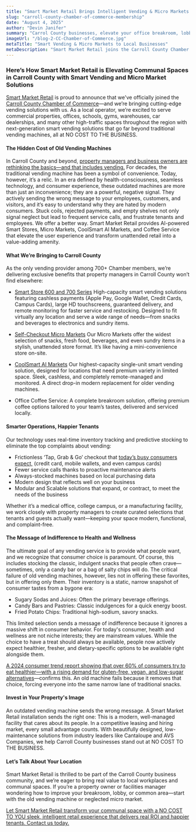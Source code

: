 ```yaml
---
title: "Smart Market Retail Brings Intelligent Vending & Micro Markets to Local Businesses"
slug: "carroll-county-chamber-of-commerce-membership"
date: "August 4, 2025" 
author: "Devin Janifer"
summary: "Carrol County businesses, elevate your office breakroom, lobby, or communal space into a modern, convenient, and inviting space that your employees and guests will love. Learn how we replace outdated, frustrating vending machines with modern Smart Vending and Micro Market unattended retail solutions that are reliable and provide access to healthy options your employees and guests deserve."
imageUrl: "/blog-2-CC-Chamber-of-Commerce.jpg"
metaTitle: "Smart Vending & Micro Markets to Local Businesses"
metaDescription: "Smart Market Retail joins the Carroll County Chamber of Commerce, bringing AI-powered Smart Vending, Micro Markets, and Coffee Service solutions that enhance property value and tenant satisfaction."
---
```

### <span class="text-mint">Here’s How Smart Market Retail is Elevating Communal Spaces in Carroll County with</span> <span class="text-coral">Smart Vending and Micro Market Solutions</span>
[Smart Market Retail](https://smartmarketretail.com) is proud to announce that we've officially joined the [Carroll County Chamber of Commerce](https://members.carrollcountychamber.org/memberdirectory/Details/smart-market-retail-4244419)—and we’re bringing cutting-edge vending solutions with us. As a local operator, we’re excited to serve commercial properties, offices, schools, gyms, warehouses, car dealerships, and many other high-traffic spaces throughout the region with next-generation smart vending solutions that go far beyond traditional vending machines, all at NO COST TO THE BUSINESS.

#### <span class="text-mint">The Hidden Cost of</span> <span class="text-coral">Old Vending Machines</span>
In Carroll County and beyond, [property managers and business owners are rethinking the basics—and that includes vending.](https://blog.naiop.org/2023/10/the-evolution-of-amenities-in-the-office-and-industrial-markets/) For decades, the traditional vending machine has been a symbol of convenience. Today, however, it’s a relic. In an era defined by health-consciousness, seamless technology, and consumer experience, these outdated machines are more than just an inconvenience; they are a powerful, negative signal. They actively sending the wrong message to your employees, customers, and visitors, and it’s easy to understand why they are hated by modern consumers. Stuck coils, rejected payments, and empty shelves not only signal neglect but lead to frequent service calls, and frustrate tenants and employees. We offer a better way.
Smart Market Retail provides AI-powered Smart Stores, Micro Markets, CoolSmart AI Markets, and Coffee Service that elevate the user experience and transform unattended retail into a value-adding amenity.

#### <span class="text-mint">What We’re Bringing to</span> <span class="text-coral">Carroll County</span>
As the only vending provider among 700+ Chamber members, we’re delivering exclusive benefits that property managers in Carroll County won’t find elsewhere:

- [Smart Store 600 and 700 Series](https://smartmarketretail.com/solutions/smart-stores)
High-capacity smart vending solutions featuring cashless payments (Apple Pay, Google Wallet, Credit Cards, Campus Cards), large HD touchscreens, guaranteed delivery, and remote monitoring for faster service and restocking. Designed to fit virtually any location and serve a wide range of needs—from snacks and beverages to electronics and sundry items.

- [Self-Checkout Micro Markets](https://smartmarketretail.com/solutions/micro-markets)
Our Micro Markets offer the widest selection of snacks, fresh food, beverages, and even sundry items in a stylish, unattended store format. It’s like having a mini-convenience store on-site.

- [CoolSmart AI Markets](https://smartmarketretail.com/solutions/smart-coolers)
Our highest-capacity single-unit smart vending solution, designed for locations that need premium variety in limited space. Sleek, cashless, and completely remote-managed and monitored. A direct drop-in modern replacement for older vending machines.
- Office Coffee Service: A complete breakroom solution, offering premium coffee options tailored to your team’s tastes, delivered and serviced locally.

#### <span class="text-mint">Smarter Operations,</span> <span class="text-coral">Happier Tenants</span>
Our technology uses real-time inventory tracking and predictive stocking to eliminate the top complaints about vending:
- Frictionless ‘Tap, Grab & Go’ checkout that [today’s busy consumers expect,](https://www.atlantafed.org/blogs/take-on-payments/2024/06/03/mobile-pay-juggernaut-rolls-on) (credit card, mobile wallets, and even campus cards)
- Fewer service calls thanks to proactive maintenance alerts
- Always-stocked machines based on local purchasing data
- Modern design that reflects well on your business
- Modular and Scalable solutions that expand, or contract, to meet the needs of the business

Whether it’s a medical office, college campus, or a manufacturing facility, we work closely with property managers to create curated selections that tenants and guests actually want—keeping your space modern, functional, and complaint-free.

#### <span class="text-mint">The Message of Indifference to</span> <span class="text-coral">Health and Wellness</span>
The ultimate goal of any vending service is to provide what people want, and we recognize that consumer choice is paramount. Of course, this includes stocking the classic, indulgent snacks that people often crave—sometimes, only a candy bar or a bag of salty chips will do.
The critical failure of old vending machines, however, lies not in offering these favorites, but in offering only them. Their inventory is a static, narrow snapshot of consumer tastes from a bygone era:

- Sugary Sodas and Juices: Often the primary beverage offerings.
- Candy Bars and Pastries: Classic indulgences for a quick energy boost.
- Fried Potato Chips: Traditional high-sodium, savory snacks.

This limited selection sends a message of indifference because it ignores a massive shift in consumer behavior. For today's consumer, health and wellness are not niche interests; they are mainstream values. While the choice to have a treat should always be available, people now actively expect healthier, fresher, and dietary-specific options to be available right alongside them. 

[A 2024 consumer trend report showing that over 60% of consumers try to eat healthier—with a rising demand for gluten-free, vegan, and low-sugar alternatives](https://ific.org/wp-content/uploads/2025/07/2024-IFIC-Food-Health-Survey.pdf)—confirms this. An old machine fails because it removes that choice, forcing everyone into the same narrow lane of traditional snacks.

#### <span class="text-mint">Invest in Your</span> <span class="text-coral">Property's Image</span>
An outdated vending machine sends the wrong message. A Smart Market Retail installation sends the right one: This is a modern, well-managed facility that cares about its people. In a competitive leasing and hiring market, every small advantage counts. With beautifully designed, low-maintenance solutions from industry leaders like Cantaloupe and AVS Companies, we help Carroll County businesses stand out at NO COST TO THE BUSINESS.
                                                                                                                                                                                                            
#### <span class="text-mint">Let’s Talk About</span> <span class="text-coral">Your Location</span>
Smart Market Retail is thrilled to be part of the Carroll County business community, and we’re eager to bring real value to local workplaces and communal spaces. If you’re a property owner or facilities manager wondering how to improve your breakroom, lobby, or common area—start with the old vending machine or neglected micro market.                                                                                                                                                                                                         

[Let Smart Market Retail transform your communal space with a NO COST TO YOU sleek, intelligent retail experience that delivers real ROI and happier tenants. Contact us today.](https://smartmarketretail.com/contact)

